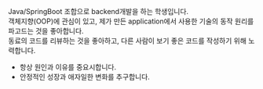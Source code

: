 Java/SpringBoot 조합으로 backend개발을 하는 학생입니다.  
객체지향(OOP)에 관심이 있고, 제가 만든 application에서 사용한 기술의 동작 원리를 파고드는 것을 좋아합니다.  
동료의 코드를 리뷰하는 것을 좋아하고, 다른 사람이 보기 좋은 코드를 작성하기 위해 노력합니다.

- 항상 원인과 이유를 중요시합니다.
- 안정적인 성장과 애자일한 변화를 추구합니다.
